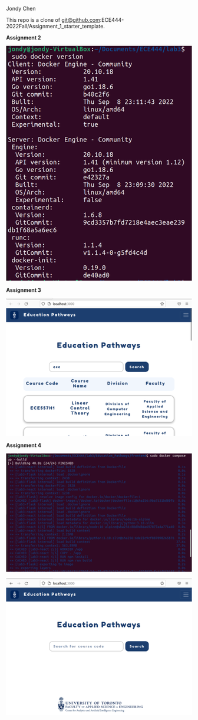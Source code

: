 Jondy Chen

This repo is a clone of git@github.com:ECE444-2022Fall/Assignment_1_starter_template.

**Assignment 2**

![](images/L3A2.png)

**Assignment 3**

![](images/L3A3.png)

**Assignment 4**

![](images/L3A4.png)

![](images/L3A4P2.png)
